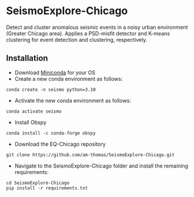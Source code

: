 # SeismoExplore-Chicago
Detect and cluster anomalous seismic events in a noisy urban environment (Greater Chicago area). Applies a PSD-misfit detector and K-means clustering for event detection and clustering, respectively.

## Installation 
* Download [Miniconda](https://docs.conda.io/en/latest/miniconda.html) for your OS 
* Create a new conda environment as follows: 
```
conda create -n seismo python=3.10
```
* Activate the new conda environment as follows: 
```
conda activate seismo
```
* Install Obspy 
```
conda install -c conda-forge obspy
```
* Download the EQ-Chicago repository
```
git clone https://github.com/am-thomas/SeismoExplore-Chicago.git
```
* Navigate to the SeismoExplore-Chicago folder and install the remaining requirements: 
```
cd SeismoExplore-Chicago
pip install -r requirements.txt
```
